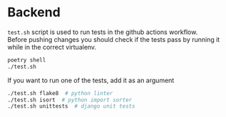 # Backend

`test.sh` script is used to run tests in the github actions workflow.  
Before pushing changes you should check if the tests pass by running it while in the correct virtualenv.
```sh
poetry shell
./test.sh
```

If you want to run one of the tests, add it as an argument
```sh
./test.sh flake8  # python linter
./test.sh isort  # python import sorter
./test.sh unittests  # django unit tests
```